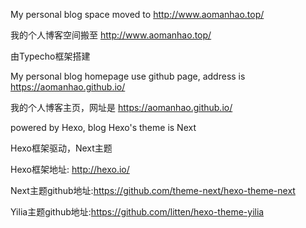 
My personal blog space moved to  http://www.aomanhao.top/

我的个人博客空间搬至 http://www.aomanhao.top/

由Typecho框架搭建

My personal blog homepage use github page, address is https://aomanhao.github.io/

我的个人博客主页，网址是 https://aomanhao.github.io/

powered by Hexo, blog Hexo's theme is Next

Hexo框架驱动，Next主题

Hexo框架地址: http://hexo.io/

Next主题github地址:https://github.com/theme-next/hexo-theme-next

Yilia主题github地址:https://github.com/litten/hexo-theme-yilia
